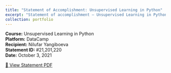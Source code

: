 ```yaml
---
title: "Statement of Accomplishment: Unsupervised Learning in Python"
excerpt: "Statement of accomplishment – Unsupervised Learning in Python (DataCamp)<br/><img src='/images/datacamp-unsupervised.png'>"
collection: portfolio
---
```


**Course:** Unsupervised Learning in Python  
**Platform:** DataCamp  
**Recipient:** Nilufar Yangiboeva  
**Statement ID:** #21,201,220  
**Date:** October 3, 2021

[📄 View Statement PDF](/files/DataCamp_un.pdf)